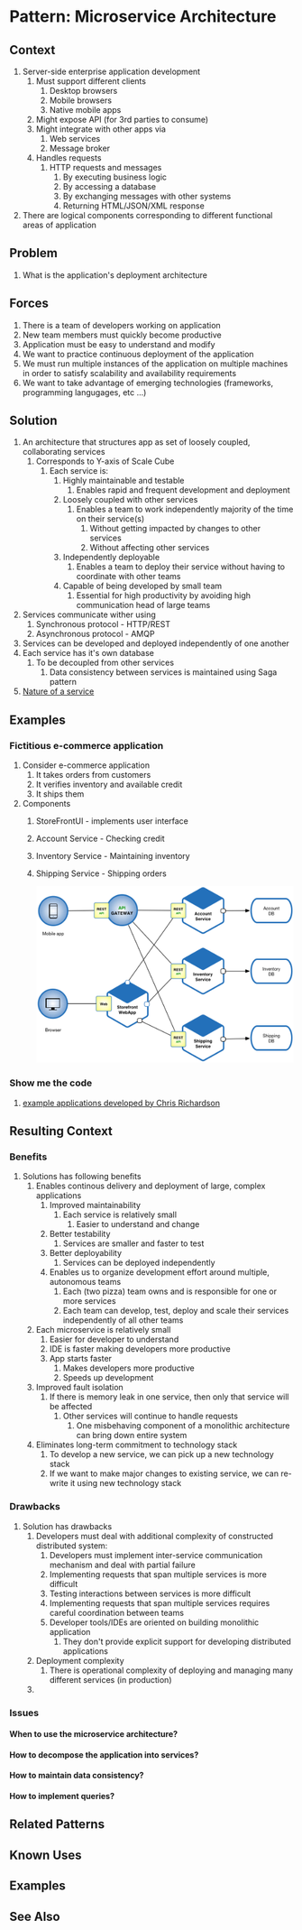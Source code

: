 # Pattern: Microservice Architecture #
## Context ##
1. Server-side enterprise application development
	1. Must support different clients
		1. Desktop browsers
		2. Mobile browsers
		3. Native mobile apps
	2. Might expose API (for 3rd parties to consume)
	3. Might integrate with other apps via
		1. Web services
		2. Message broker
	4. Handles requests
		1. HTTP requests and messages
			1. By executing business logic
			2. By accessing a database
			3. By exchanging messages with other systems
			4. Returning HTML/JSON/XML response
2. There are logical components corresponding to different functional areas of application

## Problem ##
1. What is the application's deployment architecture

## Forces ##
1. There is a team of developers working on application
2. New team members must quickly become productive
3. Application must be easy to understand and modify
4. We want to practice continuous deployment of the application
5. We must run multiple instances of the application on multiple machines in order to satisfy scalability and availability requirements
6. We want to take advantage of emerging technologies (frameworks, programming langugages, etc ...)

## Solution ##
1. An architecture that structures app as set of loosely coupled, collaborating services
	1. Corresponds to Y-axis of Scale Cube
		1. Each service is:
			1. Highly maintainable and testable
				1. Enables rapid and frequent development and deployment
			2. Loosely coupled with other services
				1. Enables a team to work independently majority of the time on their service(s)
					1. Without getting impacted by changes to other services
					2. Without affecting other services
			3. Independently deployable
				1. Enables a team to deploy their service without having to coordinate with other teams
			4. Capable of being developed by small team
				1. Essential for high productivity by avoiding high communication head of large teams
2. Services communicate wither using
	1. Synchronous protocol - HTTP/REST
	2. Asynchronous protocol - AMQP
3. Services can be developed and deployed independently of one another
4. Each service has it's own database
	1. To be decoupled from other services
		1. Data consistency between services is maintained using Saga pattern
5. [Nature of a service](http://chrisrichardson.net/post/microservices/general/2019/02/16/whats-a-service-part-1.html)

## Examples ##
### Fictitious e-commerce application ###
1. Consider e-commerce application
	1. It takes orders from customers
	2. It verifies inventory and available credit
	3. It ships them
2. Components
	1. StoreFrontUI - implements user interface
	2. Account Service - Checking credit
	3. Inventory Service - Maintaining inventory
	4. Shipping Service - Shipping orders

		![microservice_architecture](microservice_architecture.png)

### Show me the code ###
1. [example applications developed by Chris Richardson](http://eventuate.io/exampleapps.html)

## Resulting Context ##
### Benefits ###
1. Solutions has following benefits
	1. Enables continous delivery and deployment of large, complex applications
		1. Improved maintainability
			1. Each service is relatively small
				1. Easier to understand and change
		2. Better testability
			1. Services are smaller and faster to test
		3. Better deployability
			1. Services can be deployed independently
		4. Enables us to organize development effort around multiple, autonomous teams
			1. Each (two pizza) team owns and is responsible for one or more services
			2. Each team can develop, test, deploy and scale their services independently of all other teams
	2. Each microservice is relatively small
		1. Easier for developer to understand
		2. IDE is faster making developers more productive
		3. App starts faster
			1. Makes developers more productive
			2. Speeds up development
	3. Improved fault isolation
		1. If there is memory leak in one service, then only that service will be affected
			1. Other services will continue to handle requests
				1. One misbehaving component of a monolithic architecture can bring down entire system
	4. Eliminates long-term commitment to technology stack
		1. To develop a new service, we can pick up a new technology stack
		2. If we want to make major changes to existing service, we can re-write it using new technology stack

### Drawbacks ###
1. Solution has drawbacks
	1. Developers must deal with additional complexity of constructed distributed system:
		1. Developers must implement inter-service communication mechanism and deal with partial failure
		2. Implementing requests that span multiple services is more difficult
		3. Testing interactions between services is more difficult
		4. Implementing requests that span multiple services requires careful coordination between teams
		5. Developer tools/IDEs are oriented on building monolithic application
			1. They don't provide explicit support for developing distributed applications
	2. Deployment complexity
		1. There is operational complexity of deploying and managing many different services (in production)
	3. 

### Issues ###
#### When to use the microservice architecture? ####
#### How to decompose the application into services? ####
#### How to maintain data consistency? ####
#### How to implement queries? ####

## Related Patterns ##
## Known Uses ##
## Examples ##
## See Also ##